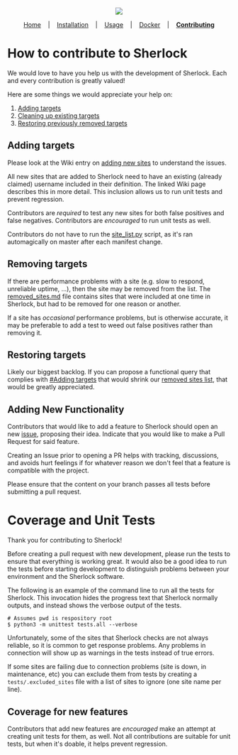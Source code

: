 <p align=center>
  <br>
  <a href="https://sherlock-project.github.io/" target="_blank"><img src="https://user-images.githubusercontent.com/27065646/53551960-ae4dff80-3b3a-11e9-9075-cef786c69364.png"/></a>
  <br>
</p>

<p align="center">
  <a href="https://github.com/sherlock-project/sherlock">Home</a>
  &nbsp;&nbsp;&nbsp;|&nbsp;&nbsp;&nbsp;
  <a href="https://github.com/sherlock-project/sherlock#installation">Installation</a>
  &nbsp;&nbsp;&nbsp;|&nbsp;&nbsp;&nbsp;
  <a href="https://github.com/sherlock-project/sherlock#usage">Usage</a>
  &nbsp;&nbsp;&nbsp;|&nbsp;&nbsp;&nbsp;
  <a href="https://github.com/sherlock-project/sherlock/docs/INSTALL.md#docker">Docker</a>
  &nbsp;&nbsp;&nbsp;|&nbsp;&nbsp;&nbsp;
  <strong><a href="https://github.com/sherlock-project/sherlock/docs/CONTRIBUTING.md">Contributing</a></strong>
</p>

# How to contribute to Sherlock

We would love to have you help us with the development of Sherlock. Each and every contribution is greatly valued!

Here are some things we would appreciate your help on:
1. [Adding targets](#adding-targets)
1. [Cleaning up existing targets](#removing-targets)
1. [Restoring previously removed targets](#restoring-targets)

## Adding targets

Please look at the Wiki entry on [adding new sites][wiki_new_sites] to understand the issues.

All new sites that are added to Sherlock need to have an existing (already claimed) username included in their definition. The linked Wiki page describes this in more detail. This inclusion allows us to run unit tests and prevent regression.

Contributors are *required* to test any new sites for both false positives and false negatives. Contributors are *encouraged* to run unit tests as well.

Contributors do not have to run the [site_list.py](/site_list.py) script, as it's ran automagically on master after each manifest change.

## Removing targets

If there are performance problems with a site (e.g. slow to respond, unreliable uptime, ...), then
the site may be removed from the list. The [removed_sites.md][file_removed_md] file contains sites that were included at one time in Sherlock, but had to be removed for one reason or another.

If a site has *occasional* performance problems, but is otherwise accurate, it may be preferable to add a test to weed out false positives rather than removing it.

## Restoring targets

Likely our biggest backlog. If you can propose a functional query that complies with [#Adding targets](#adding-targets) that would shrink our [removed sites list][file_removed_md], that would be greatly appreciated.

## Adding New Functionality

Contributors that would like to add a feature to Sherlock should open an new [issue][issues_new], proposing their idea. Indicate that you would like to make a Pull Request for said feature.

Creating an Issue prior to opening a PR helps with tracking, discussions, and avoids hurt feelings if for whatever reason we don't feel that a feature is compatible with the project.

Please ensure that the content on your branch passes all tests before submitting a pull request.

# Coverage and Unit Tests

Thank you for contributing to Sherlock!

Before creating a pull request with new development, please run the tests
to ensure that everything is working great.  It would also be a good idea to run the tests
before starting development to distinguish problems between your
environment and the Sherlock software.

The following is an example of the command line to run all the tests for
Sherlock.  This invocation hides the progress text that Sherlock normally
outputs, and instead shows the verbose output of the tests.

```console
# Assumes pwd is respository root
$ python3 -m unittest tests.all --verbose
```

Unfortunately, some of the sites that Sherlock checks are not always reliable, so it is common
to get response problems.  Any problems in connection will show up as warnings in the tests instead of true errors.

If some sites are failing due to connection problems (site is down, in maintenance, etc) you can exclude them from tests by creating a `tests/.excluded_sites` file with a list of sites to ignore (one site name per line).

## Coverage for new features

Contributors that add new features are *encouraged* make an attempt at creating unit tests for them, as well. Not all contributions are suitable for unit tests, but when it's doable, it helps prevent regression.

<!-- Reference Links -->

[wiki_new_sites]: https://github.com/sherlock-project/sherlock/wiki/Adding-Sites-To-Sherlock
[file_removed_md]: /removed_sites.md
[issues_new]: https://github.com/sherlock-project/sherlock/issues/new/choose